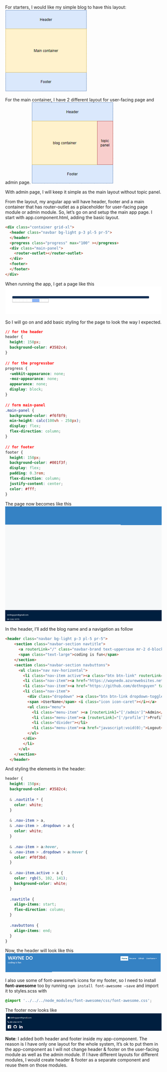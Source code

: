 For starters, I would like my simple blog to have this layout:
![enter image description here](https://github.com/dothnguyen/wayne-monorepo/blob/blog-posts/blog-resources/post3/1.png?raw=true)

For the main container, I have 2 different layout for user-facing page and admin page.
![enter image description here](https://github.com/dothnguyen/wayne-monorepo/blob/blog-posts/blog-resources/post3/2.png?raw=true)

With admin page, I will keep it simple as the main layout without topic panel.

From the layout, my angular app will have header, footer and a main container that has router-outlet as a placeholder for user-facing page module or admin module.
So, let’s go on and setup the main app page.
I start with app.component.html, adding the basic layout.
```html
<div class="container grid-xl">
  <header class="navbar bg-light p-3 pl-5 pr-5">
  </header>
  <progress class="progress" max="100" ></progress>
  <div class="main-panel">
    <router-outlet></router-outlet>
  </div>
  <footer>
  </footer>
</div>
```

When running the app, I get a page like this
![enter image description here](https://github.com/dothnguyen/wayne-monorepo/blob/blog-posts/blog-resources/post3/3.png?raw=true)

So I will go on and add basic styling for the page to look the way I expected.
```css
// for the header
header {
  height: 150px;
  background-color: #3582c4;
}

// for the progressbar
progress {
  -webkit-appearance: none;
  -moz-appearance: none;
  appearance: none;
  display: block;
}

// form main-panel
.main-panel {
  background-color: #f6f8f9;
  min-height: calc(100vh - 250px);
  display: flex;
  flex-direction: column;
}

// for footer
footer {
  height: 150px;
  background-color: #001f3f;
  display: flex;
  padding: 0.3rem;
  flex-direction: column;
  justify-content: center;
  color: #fff;
}
```
The page now becomes like this
![enter image description here](https://github.com/dothnguyen/wayne-monorepo/blob/blog-posts/blog-resources/post3/5.png?raw=true)

In the header, I’ll add the blog name and a navigation as follow
```html
<header class="navbar bg-light p-3 pl-5 pr-5">
    <section class="navbar-section navtitle">
      <a routerLink="/" class="navbar-brand text-uppercase mr-2 d-block "><h1 class="mb-0">wayne do</h1></a>
      <span class="text-large">coding is fun</span>
    </section>
    <section class="navbar-section navbuttons">
      <ul class="nav nav-horizontal">
        <li class="nav-item active"><a class="btn btn-link" routerLink="/">Home</a></li>
        <li class="nav-item"><a href="https://waynedo.azurewebsites.net/" target="_blank" class="btn btn-link">Resume</a></li>
        <li class="nav-item"><a href="https://github.com/dothnguyen" target="_blank" class="btn btn-link">Github</a></li>
        <li class="nav-item">
          <div class="dropdown" ><a class="btn btn-link dropdown-toggle" tabindex="0" >
          <span >UserName</span> <i class="icon icon-caret"></i></a>
          <ul class="menu">
            <li class="menu-item" ><a [routerLink]="['/admin']">Admin</a></li>
            <li class="menu-item"><a [routerLink]="['/profile']">Profile</a></li>
            <li class="divider"></li>
            <li class="menu-item"><a href="javascript:void(0);">Logout</a></li>
          </ul>
        </div>
        </li>
      </ul>
    </section>
  </header>
```
And styling the elements in the header:
```css
header {
  height: 150px;
  background-color: #3582c4;

  & .navtitle * {
    color: white;
  }

  & .nav-item > a,
  & .nav-item > .dropdown > a {
    color: white;
  }

  & .nav-item > a:hover,
  & .nav-item > .dropdown > a:hover {
    color: #f0f3bd;
  }

  & .nav-item.active > a {
    color: rgb(5, 102, 141);
    background-color: white;
  }

  .navtitle {
    align-items: start;
    flex-direction: column;
  }

  .navbuttons {
    align-items: end;
  }
}
```
Now, the header will look like this
![enter image description here](https://github.com/dothnguyen/wayne-monorepo/blob/blog-posts/blog-resources/post3/8.png?raw=true)

I also use some of font-awesome’s icons for my footer, so I need to install **font-awesome** too by running ```npm install font-awesome –save``` and import it to styles.scss with
```css
@import '../../../node_modules/font-awesome/css/font-awesome.css';
```
The footer now looks like
![enter image description here](https://github.com/dothnguyen/wayne-monorepo/blob/blog-posts/blog-resources/post3/9.png?raw=true)

**Note**: I added both header and footer inside my app-component. The reason is I have only one layout for the whole system, It’s ok to put them in the app-component as I will not change header & footer on the user-facing module as well as the admin module. If I have different layouts for different modules, I would create header & footer as a separate component and reuse them on those modules.